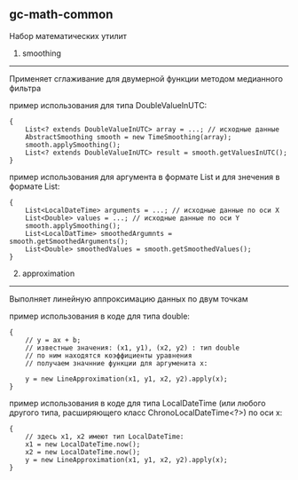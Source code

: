 gc-math-common
----
Набор математических утилит

1. smoothing
---
Применяет сглаживание для двумерной функции методом медианного фильтра

пример использования для типа DoubleValueInUTC:
~~~
{
    List<? extends DoubleValueInUTC> array = ...; // исходные данные
    AbstractSmoothing smooth = new TimeSmoothing(array);
    smooth.applySmoothing();
    List<? extends DoubleValueInUTC> result = smooth.getValuesInUTC();
}
~~~


пример использования для аргумента в формате List<LocalDateTime> 
и для знечения в формате List<Double>:
~~~
{
    List<LocalDateTime> arguments = ...; // исходные данные по оси X
    List<Double> values = ...; // исходные данные по оси Y
    smooth.applySmoothing();
    List<LocalDatTime> smoothedArgumnts = smooth.getSmoothedArguments();
    List<Double> smoothedValues = smooth.getSmoothedValues();
}
~~~

2. approximation
---
Выполняет линейную аппроксимацию данных по двум точкам

пример использования в коде для типа double:
~~~
{
    // y = ax + b; 
    // известные значения: (x1, y1), (x2, y2) : тип double
    // по ним находятся коэффициенты уравнения
    // получаем значнние функции для аргуменита x: 
    
    y = new LineApproximation(x1, y1, x2, y2).apply(x);
}
~~~

пример использования в коде для типа LocalDateTime 
(или любого другого типа, расширяющего класс ChronoLocalDateTime<?>) по оси х:
~~~
{
    // здесь x1, x2 имеют тип LocalDateTime:
    x1 = new LocalDateTime.now();
    x2 = new LocalDateTime.now();
    y = new LineApproximation(x1, y1, x2, y2).apply(x);
}
~~~

